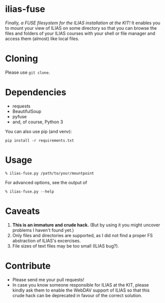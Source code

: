 # ilias-fuse
*Finally, a FUSE filesystem for the ILIAS installation at the KIT!*
It enables you to mount your view of ILIAS on some directory so that you
can browse the files and folders of your ILIAS courses with your shell or file
manager and access them (almost) like local files.

# Cloning
Please use `git clone`.

# Dependencies
- requests
- BeautifulSoup
- pyfuse
- and, of course, Python 3

You can also use pip (and venv):

    pip install -r requirements.txt

# Usage
```
% ilias-fuse.py /path/to/your/mountpoint
```

For advanced options, see the output of
```
% ilias-fuse.py --help
```

# Caveats
1. **This is an immature and crude hack.** (But by using it you might uncover problems I haven't found yet.)
2. Only files and directories are supported, as I did not find a proper FS abstraction of ILIAS's excercises.
3. File sizes of text files may be too small (ILIAS bug?).

# Contribute
- Please send me your pull requests!
- In case you know someone responsible for ILIAS at the KIT, please kindly ask
  them to enable the WebDAV support of ILIAS so that this crude hack can be
  deprecated in favour of the correct solution.
